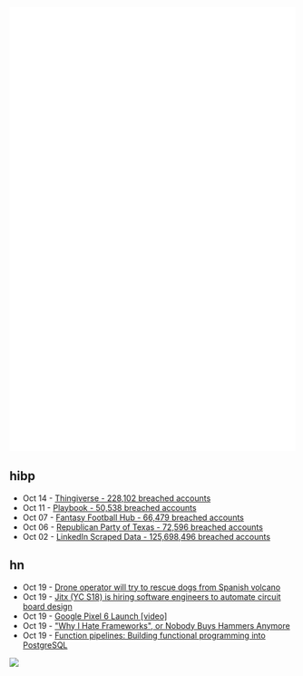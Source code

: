 ![Metrics](https://raw.githubusercontent.com/phixion/phixion/master/metrics.svg)

## hibp

<!--
for https://github.com/phixion/phixion/blob/main/.github/workflows/feeds.yml
-->
<!--START_SECTION:haveibeenpwnd-->
- Oct 14 - [Thingiverse - 228,102 breached accounts](https://haveibeenpwned.com/PwnedWebsites#Thingiverse)
- Oct 11 - [Playbook - 50,538 breached accounts](https://haveibeenpwned.com/PwnedWebsites#Playbook)
- Oct 07 - [Fantasy Football Hub - 66,479 breached accounts](https://haveibeenpwned.com/PwnedWebsites#FantasyFootballHub)
- Oct 06 - [Republican Party of Texas - 72,596 breached accounts](https://haveibeenpwned.com/PwnedWebsites#RepublicanPartyOfTexas)
- Oct 02 - [LinkedIn Scraped Data - 125,698,496 breached accounts](https://haveibeenpwned.com/PwnedWebsites#LinkedInScrape)
<!--END_SECTION:haveibeenpwnd-->

## hn

<!--
for https://github.com/phixion/phixion/blob/main/.github/workflows/feeds.yml
-->
<!--START_SECTION:hn-->
- Oct 19 - [Drone operator will try to rescue dogs from Spanish volcano](https://www.reuters.com/world/europe/drone-operator-will-try-rescue-dogs-spanish-volcano-2021-10-19/)
- Oct 19 - [Jitx (YC S18) is hiring software engineers to automate circuit board design](https://www.jitx.com/careers)
- Oct 19 - [Google Pixel 6 Launch [video]](https://pixelevent.withgoogle.com/)
- Oct 19 - ["Why I Hate Frameworks", or Nobody Buys Hammers Anymore](https://www.fredrikholmqvist.com/pages/why-i-hate-frameworks.html)
- Oct 19 - [Function pipelines: Building functional programming into PostgreSQL](https://blog.timescale.com/blog/function-pipelines-building-functional-programming-into-postgresql-using-custom-operators/)
<!--END_SECTION:hn-->

<!--
for https://yhype.me
-->
![](https://hit.yhype.me/github/profile?user_id=13013670)

